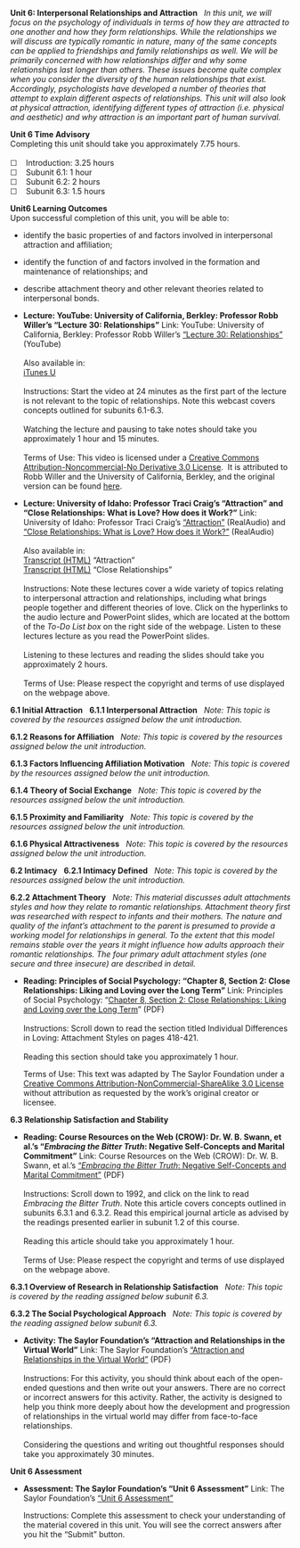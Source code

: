 **Unit 6: Interpersonal Relationships and Attraction** <span
id="6"></span> 
*In this unit, we will focus on the psychology of individuals in terms
of how they are attracted to one another and how they form
relationships. While the relationships we will discuss are typically
romantic in nature, many of the same concepts can be applied to
friendships and family relationships as well. We will be primarily
concerned with how relationships differ and why some relationships last
longer than others. These issues become quite complex when you consider
the diversity of the human relationships that exist. Accordingly,
psychologists have developed a number of theories that attempt to
explain different aspects of relationships. This unit will also look at
physical attraction, identifying different types of attraction (i.e.
physical and aesthetic) and why attraction is an important part of human
survival.*

**Unit 6 Time Advisory**  
Completing this unit should take you approximately 7.75 hours.  
    
 ☐    Introduction: 3.25 hours  
 ☐    Subunit 6.1: 1 hour  
 ☐    Subunit 6.2: 2 hours  
 ☐    Subunit 6.3: 1.5 hours

**Unit6 Learning Outcomes**  
Upon successful completion of this unit, you will be able to:  
-   identify the basic properties of and factors involved in
    interpersonal attraction and affiliation;
-   identify the function of and factors involved in the formation and
    maintenance of relationships; and
-   describe attachment theory and other relevant theories related to
    interpersonal bonds.

-   **Lecture: YouTube: University of California, Berkley: Professor
    Robb Willer’s “Lecture 30: Relationships”**
    Link: YouTube: University of California, Berkley: Professor Robb
    Willer’s [“Lecture 30:
    Relationships”](http://www.youtube.com/watch?v=x2Wgs9r8no8)
    (YouTube)  
        
     Also available in:  
     [iTunes
    U](http://itunes.apple.com/us/podcast/lecture-30-relationships/id354825323?i=80684027)  
        
     Instructions: Start the video at 24 minutes as the first part of
    the lecture is not relevant to the topic of relationships. Note this
    webcast covers concepts outlined for subunits 6.1-6.3.  
        
     Watching the lecture and pausing to take notes should take you
    approximately 1 hour and 15 minutes.  
        
     Terms of Use: This video is licensed under a [Creative Commons
    Attribution-Noncommercial-No Derivative 3.0
    License](http://creativecommons.org/licenses/by-nc-nd/3.0/).  It is
    attributed to Robb Willer and the University of California, Berkley,
    and the original version can be found
    [here](http://www.youtube.com/playlist?list=PL1317EA5E1CA2DA9A).

-   **Lecture: University of Idaho: Professor Traci Craig’s “Attraction”
    and “Close Relationships: What is Love? How does it Work?”**
    Link: University of Idaho: Professor Traci
    Craig’s [“Attraction”](http://www.class.uidaho.edu/psyc320/lessons/lesson17/lesson17-1.htm) (RealAudio)
    and [“Close Relationships: What is Love? How does it
    Work?”](http://www.class.uidaho.edu/psyc320/lessons/lesson17/lesson17-2.htm)
    (RealAudio)  
        
     Also available in:  
     [Transcript
    (HTML)](http://www.class.uidaho.edu/psyc320/lessons/lesson17/lesson17-1_transcript.htm)
    “Attraction”  
     [Transcript
    (HTML)](http://www.class.uidaho.edu/psyc320/lessons/lesson17/lesson17-2_transcript.htm)
    “Close Relationships”  
        
     Instructions: Note these lectures cover a wide variety of topics
    relating to interpersonal attraction and relationships, including
    what brings people together and different theories of love. Click on
    the hyperlinks to the audio lecture and PowerPoint slides, which are
    located at the bottom of the *To-Do List box* on the right side of
    the webpage. Listen to these lectures lecture as you read the
    PowerPoint slides.   
        
     Listening to these lectures and reading the slides should take you
    approximately 2 hours.  
        
     Terms of Use: Please respect the copyright and terms of use
    displayed on the webpage above.

**6.1 Initial Attraction** <span id="6.1"></span> 
**6.1.1 Interpersonal Attraction** <span id="6.1.1"></span> 
*Note: This topic is covered by the resources assigned below the unit
introduction.*

**6.1.2 Reasons for Affiliation** <span id="6.1.2"></span> 
*Note: This topic is covered by the resources assigned below the unit
introduction.*

**6.1.3 Factors Influencing Affiliation Motivation** <span
id="6.1.3"></span> 
*Note: This topic is covered by the resources assigned below the unit
introduction.*

**6.1.4 Theory of Social Exchange** <span id="6.1.4"></span> 
*Note: This topic is covered by the resources assigned below the unit
introduction.*

**6.1.5 Proximity and Familiarity** <span id="6.1.5"></span> 
*Note: This topic is covered by the resources assigned below the unit
introduction.*

**6.1.6 Physical Attractiveness** <span id="6.1.6"></span> 
*Note: This topic is covered by the resources assigned below the unit
introduction.*

**6.2 Intimacy** <span id="6.2"></span> 
**6.2.1 Intimacy Defined** <span id="6.2.1"></span> 
*Note: This topic is covered by the resources assigned below the unit
introduction.*

**6.2.2 Attachment Theory** <span id="6.2.2"></span> 
*Note: This material discusses adult attachments styles and how they
relate to romantic relationships. Attachment theory first was researched
with respect to infants and their mothers. The nature and quality of the
infant’s attachment to the parent is presumed to provide a working model
for relationships in general. To the extent that this model remains
stable over the years it might influence how adults approach their
romantic relationships. The four primary adult attachment styles (one
secure and three insecure) are described in detail.*

-   **Reading: Principles of Social Psychology: “Chapter 8, Section 2:
    Close Relationships: Liking and Loving over the Long Term”**
    Link: Principles of Social Psychology: “[Chapter 8, Section 2: Close
    Relationships: Liking and Loving over the Long
    Term](http://www.saylor.org/site/textbooks/Principles%20of%20Social%20Psychology.pdf)”
    (PDF)  
        
     Instructions: Scroll down to read the section titled Individual
    Differences in Loving: Attachment Styles on pages 418-421.  
        
     Reading this section should take you approximately 1 hour.  
      
     Terms of Use: This text was adapted by The Saylor Foundation under
    a [Creative Commons Attribution-NonCommercial-ShareAlike 3.0
    License](http://creativecommons.org/licenses/by-nc-sa/3.0/) without
    attribution as requested by the work’s original creator or licensee.

**6.3 Relationship Satisfaction and Stability** <span id="6.3"></span> 
-   **Reading: Course Resources on the Web (CROW): Dr. W. B. Swann, et
    al.’s “*Embracing the Bitter Truth*: Negative Self-Concepts and
    Marital Commitment”**
    Link: Course Resources on the Web (CROW): Dr. W. B. Swann, et
    al.’s [“*Embracing the Bitter Truth*: Negative Self-Concepts and
    Marital
    Commitment”](http://homepage.psy.utexas.edu/HomePage/Faculty/swann/publications.htm) (PDF)  
        
     Instructions: Scroll down to 1992, and click on the link to read
    *Embracing the Bitter Truth*. Note this article covers concepts
    outlined in subunits 6.3.1 and 6.3.2. Read this empirical journal
    article as advised by the readings presented earlier in subunit 1.2
    of this course.  
        
     Reading this article should take you approximately 1 hour.  
        
     Terms of Use: Please respect the copyright and terms of use
    displayed on the webpage above.

**6.3.1 Overview of Research in Relationship Satisfaction** <span
id="6.3.1"></span> 
*Note: This topic is covered by the reading assigned below subunit 6.3.*

**6.3.2 The Social Psychological Approach** <span id="6.3.2"></span> 
*Note: This topic is covered by the reading assigned below subunit 6.3.*

-   **Activity: The Saylor Foundation’s “Attraction and Relationships in
    the Virtual World”**
    Link: The Saylor Foundation’s [“Attraction and Relationships in the
    Virtual
    World”](http://www.saylor.org/site/wp-content/uploads/2013/03/PSYCH301-6.3.2-ATTRACTION-AND-RELATIONSHIPS-IN-THE-VIRTUAL-WORLD.pdf)
    (PDF)  
        
     Instructions: For this activity, you should think about each of the
    open-ended questions and then write out your answers. There are no
    correct or incorrect answers for this activity. Rather, the activity
    is designed to help you think more deeply about how the development
    and progression of relationships in the virtual world may differ
    from face-to-face relationships.  
        
     Considering the questions and writing out thoughtful responses
    should take you approximately 30 minutes.

**Unit 6 Assessment** <span id="6.4"></span> 
-   **Assessment: The Saylor Foundation’s “Unit 6 Assessment”**
    Link: The Saylor Foundation’s [“Unit 6
    Assessment”](http://school.saylor.org/mod/quiz/view.php?id=1329)  
      
     Instructions: Complete this assessment to check your understanding
    of the material covered in this unit. You will see the correct
    answers after you hit the “Submit” button.


